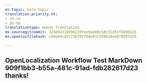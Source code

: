 ```yaml
---
ms.topic: hero-topic
translation.priority.ht:
- zh-cn
- de-de
translationtype: Human Translation
ms.sourcegitcommit: 324e94319d96226fee9ae0dc58c31d55f8496326
ms.openlocfilehash: c49eb4cd7c73bf6ff04e93cd50628ae87920faf6

---
```

## OpenLocalization Workflow Test MarkDown 909f1bb3-b55a-481c-91ad-fdb282617d23 thanks!



<!--HONumber=Jul16_HO2-->



